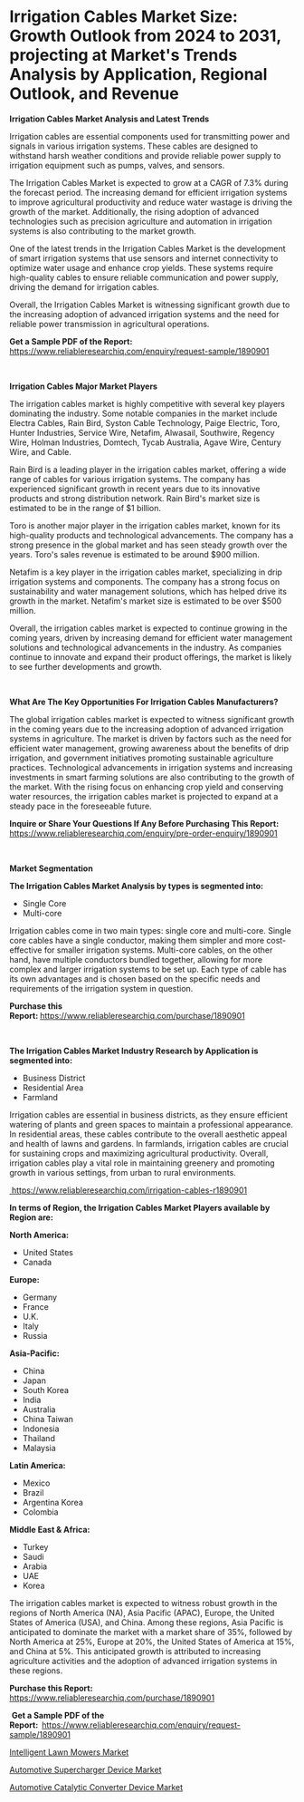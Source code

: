 <p><h1>Irrigation Cables Market Size: Growth Outlook from 2024 to 2031, projecting at Market's Trends Analysis by Application, Regional Outlook, and Revenue</h1></p><p><strong>Irrigation Cables Market Analysis and Latest Trends</strong></p>
<p><p>Irrigation cables are essential components used for transmitting power and signals in various irrigation systems. These cables are designed to withstand harsh weather conditions and provide reliable power supply to irrigation equipment such as pumps, valves, and sensors.</p><p>The Irrigation Cables Market is expected to grow at a CAGR of 7.3% during the forecast period. The increasing demand for efficient irrigation systems to improve agricultural productivity and reduce water wastage is driving the growth of the market. Additionally, the rising adoption of advanced technologies such as precision agriculture and automation in irrigation systems is also contributing to the market growth.</p><p>One of the latest trends in the Irrigation Cables Market is the development of smart irrigation systems that use sensors and internet connectivity to optimize water usage and enhance crop yields. These systems require high-quality cables to ensure reliable communication and power supply, driving the demand for irrigation cables.</p><p>Overall, the Irrigation Cables Market is witnessing significant growth due to the increasing adoption of advanced irrigation systems and the need for reliable power transmission in agricultural operations.</p></p>
<p><strong>Get a Sample PDF of the Report:&nbsp;</strong> <a href="https://www.reliableresearchiq.com/enquiry/request-sample/1890901">https://www.reliableresearchiq.com/enquiry/request-sample/1890901</a></p>
<p>&nbsp;</p>
<p><strong>Irrigation Cables Major Market Players</strong></p>
<p><p>The irrigation cables market is highly competitive with several key players dominating the industry. Some notable companies in the market include Electra Cables, Rain Bird, Syston Cable Technology, Paige Electric, Toro, Hunter Industries, Service Wire, Netafim, Alwasail, Southwire, Regency Wire, Holman Industries, Domtech, Tycab Australia, Agave Wire, Century Wire, and Cable.</p><p>Rain Bird is a leading player in the irrigation cables market, offering a wide range of cables for various irrigation systems. The company has experienced significant growth in recent years due to its innovative products and strong distribution network. Rain Bird's market size is estimated to be in the range of $1 billion.</p><p>Toro is another major player in the irrigation cables market, known for its high-quality products and technological advancements. The company has a strong presence in the global market and has seen steady growth over the years. Toro's sales revenue is estimated to be around $900 million.</p><p>Netafim is a key player in the irrigation cables market, specializing in drip irrigation systems and components. The company has a strong focus on sustainability and water management solutions, which has helped drive its growth in the market. Netafim's market size is estimated to be over $500 million.</p><p>Overall, the irrigation cables market is expected to continue growing in the coming years, driven by increasing demand for efficient water management solutions and technological advancements in the industry. As companies continue to innovate and expand their product offerings, the market is likely to see further developments and growth.</p></p>
<p>&nbsp;</p>
<p><strong>What Are The Key Opportunities For Irrigation Cables Manufacturers?</strong></p>
<p><p>The global irrigation cables market is expected to witness significant growth in the coming years due to the increasing adoption of advanced irrigation systems in agriculture. The market is driven by factors such as the need for efficient water management, growing awareness about the benefits of drip irrigation, and government initiatives promoting sustainable agriculture practices. Technological advancements in irrigation systems and increasing investments in smart farming solutions are also contributing to the growth of the market. With the rising focus on enhancing crop yield and conserving water resources, the irrigation cables market is projected to expand at a steady pace in the foreseeable future.</p></p>
<p><strong>Inquire or Share Your Questions If Any Before Purchasing This Report:</strong> <a href="https://www.reliableresearchiq.com/enquiry/pre-order-enquiry/1890901">https://www.reliableresearchiq.com/enquiry/pre-order-enquiry/1890901</a></p>
<p>&nbsp;</p>
<p><strong>Market Segmentation</strong></p>
<p><strong>The Irrigation Cables Market Analysis by types is segmented into:</strong></p>
<p><ul><li>Single Core</li><li>Multi-core</li></ul></p>
<p><p>Irrigation cables come in two main types: single core and multi-core. Single core cables have a single conductor, making them simpler and more cost-effective for smaller irrigation systems. Multi-core cables, on the other hand, have multiple conductors bundled together, allowing for more complex and larger irrigation systems to be set up. Each type of cable has its own advantages and is chosen based on the specific needs and requirements of the irrigation system in question.</p></p>
<p><strong>Purchase this Report:&nbsp;</strong><a href="https://www.reliableresearchiq.com/purchase/1890901">https://www.reliableresearchiq.com/purchase/1890901</a></p>
<p>&nbsp;</p>
<p><strong>The Irrigation Cables Market Industry Research by Application is segmented into:</strong></p>
<p><ul><li>Business District</li><li>Residential Area</li><li>Farmland</li></ul></p>
<p><p>Irrigation cables are essential in business districts, as they ensure efficient watering of plants and green spaces to maintain a professional appearance. In residential areas, these cables contribute to the overall aesthetic appeal and health of lawns and gardens. In farmlands, irrigation cables are crucial for sustaining crops and maximizing agricultural productivity. Overall, irrigation cables play a vital role in maintaining greenery and promoting growth in various settings, from urban to rural environments.</p></p>
<p><a href="https://www.reliableresearchiq.com/irrigation-cables-r1890901">&nbsp;https://www.reliableresearchiq.com/irrigation-cables-r1890901</a></p>
<p><strong>In terms of Region, the Irrigation Cables Market Players available by Region are:</strong></p>
<p>
    <p> <strong> North America: </strong>
        <ul>
            <li>United States</li>
            <li>Canada</li>
        </ul>
        </p> 
    <p> <strong> Europe: </strong>
        <ul>
            <li>Germany</li>
            <li>France</li>
            <li>U.K.</li>
            <li>Italy</li>
            <li>Russia</li>
        </ul>
        </p> 
    <p> <strong> Asia-Pacific: </strong>
        <ul>
            <li>China</li>
            <li>Japan</li>
            <li>South Korea</li>
            <li>India</li>
            <li>Australia</li>
            <li>China Taiwan</li>
            <li>Indonesia</li>
            <li>Thailand</li>
            <li>Malaysia</li>
        </ul>
        </p> 
    <p> <strong> Latin America: </strong>
        <ul>
            <li>Mexico</li>
            <li>Brazil</li>
            <li>Argentina Korea</li>
            <li>Colombia</li>
        </ul>
        </p> 
    <p> <strong> Middle East & Africa: </strong>
        <ul>
            <li>Turkey</li>
            <li>Saudi</li>
            <li>Arabia</li>
            <li>UAE</li>
            <li>Korea</li>
        </ul>
    </p>
    </p>
<p><p>The irrigation cables market is expected to witness robust growth in the regions of North America (NA), Asia Pacific (APAC), Europe, the United States of America (USA), and China. Among these regions, Asia Pacific is anticipated to dominate the market with a market share of 35%, followed by North America at 25%, Europe at 20%, the United States of America at 15%, and China at 5%. This anticipated growth is attributed to increasing agriculture activities and the adoption of advanced irrigation systems in these regions.</p></p>
<p><strong>Purchase this Report: </strong><a href="https://www.reliableresearchiq.com/purchase/1890901">https://www.reliableresearchiq.com/purchase/1890901</a></p>
<p>&nbsp;<strong>Get a Sample PDF of the Report:&nbsp;&nbsp;</strong><a href="https://www.reliableresearchiq.com/enquiry/request-sample/1890901">https://www.reliableresearchiq.com/enquiry/request-sample/1890901</a></p>
<p><strong></strong></p>
<p><p><a href="https://github.com/abigailsutherland7889/Market-Research-Report-List-1/blob/main/intelligent-lawn-mowers-market.md">Intelligent Lawn Mowers Market</a></p><p><a href="https://medium.com/@charityrice1939/future-trends-in-global-automotive-supercharger-device-market-market-insights-and-analysis-from-f30eddd35f50">Automotive Supercharger Device Market</a></p><p><a href="https://medium.com/@tedbrakus/exploring-automotive-catalytic-converter-device-market-dynamics-global-trends-and-future-growth-0d431a1068dc">Automotive Catalytic Converter Device Market</a></p></p>